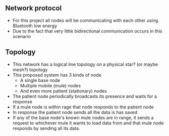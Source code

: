 ## Network protocol
- For this project all nodes will be communicating with each other using Bluetooth low energy
- Due to the fact that very little  bidirectional communication occurs in this scenario
## Topology
- This network has a logical line topology on a physical star? (or maybe mesh?) topology
- This proposed system has 3 kinds of node
	- A single base node
	- Multiple mobile (mule) nodes
	- And even more patient (stationary) nodes
- The patient node periodically broadcasts its presence and waits for a response
- If a mule node is within rage that node responds to the patient node
- In response the patient node sends all the data is has saved
- If any of the base node's known mule nodes are in range, it sends a request to whichever mule it wants to load data from and that mule node responds by sending all its data. 
